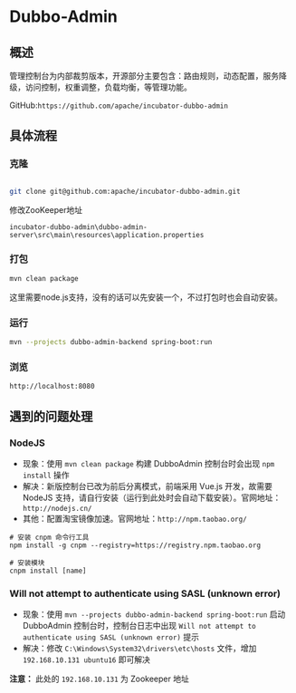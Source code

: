 # Dubbo-Admin

## 概述

管理控制台为内部裁剪版本，开源部分主要包含：路由规则，动态配置，服务降级，访问控制，权重调整，负载均衡，等管理功能。

GitHub:`https://github.com/apache/incubator-dubbo-admin`

## 具体流程

### 克隆

```bash

git clone git@github.com:apache/incubator-dubbo-admin.git
```

修改ZooKeeper地址

`incubator-dubbo-admin\dubbo-admin-server\src\main\resources\application.properties`

### 打包

```BASH
mvn clean package
```

这里需要node.js支持，没有的话可以先安装一个，不过打包时也会自动安装。

### 运行

```BASH
mvn --projects dubbo-admin-backend spring-boot:run
```

### 浏览

`http://localhost:8080`

## 遇到的问题处理

### NodeJS

- 现象：使用 `mvn clean package` 构建 DubboAdmin 控制台时会出现 `npm install` 操作
- 解决：新版控制台已改为前后分离模式，前端采用 Vue.js 开发，故需要 NodeJS 支持，请自行安装（运行到此处时会自动下载安装）。官网地址：`http://nodejs.cn/`
- 其他：配置淘宝镜像加速。官网地址：`http://npm.taobao.org/`

```text
# 安装 cnpm 命令行工具
npm install -g cnpm --registry=https://registry.npm.taobao.org

# 安装模块
cnpm install [name]
```

### Will not attempt to authenticate using SASL (unknown error)

- 现象：使用 `mvn --projects dubbo-admin-backend spring-boot:run` 启动 DubboAdmin 控制台时，控制台日志中出现 `Will not attempt to authenticate using SASL (unknown error)` 提示
- 解决：修改 `C:\Windows\System32\drivers\etc\hosts` 文件，增加 `192.168.10.131 ubuntu16` 即可解决

**注意：** 此处的 `192.168.10.131` 为 Zookeeper 地址



